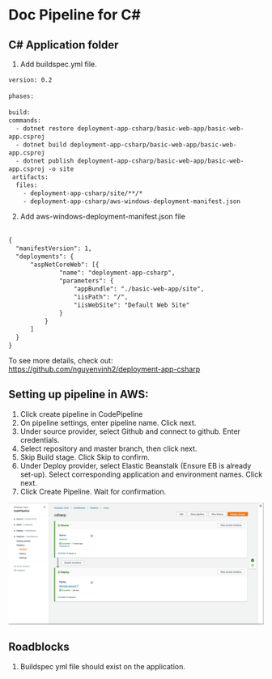 # Doc Pipeline for C#
## C# Application folder
1. Add buildspec.yml file.
```
version: 0.2

phases:

build:
commands:
  - dotnet restore deployment-app-csharp/basic-web-app/basic-web-app.csproj
  - dotnet build deployment-app-csharp/basic-web-app/basic-web-app.csproj
  - dotnet publish deployment-app-csharp/basic-web-app/basic-web-app.csproj -o site
 artifacts:
  files:
    - deployment-app-csharp/site/**/*
    - deployment-app-csharp/aws-windows-deployment-manifest.json
```
2. Add aws-windows-deployment-manifest.json file
```

{
  "manifestVersion": 1,
  "deployments": {
      "aspNetCoreWeb": [{
              "name": "deployment-app-csharp",
              "parameters": {
                  "appBundle": "./basic-web-app/site",
                  "iisPath": "/",
                  "iisWebSite": "Default Web Site"
              }
          }
      ]
  }
}
```
To see more details, check out: https://github.com/nguyenvinh2/deployment-app-csharp

## Setting up pipeline in AWS:
1. Click create pipeline in CodePipeline
2. On pipeline settings, enter pipeline name. Click next.
3. Under source provider, select Github and connect to github. Enter credentials. 
4. Select repository and master branch, then click next.
5. Skip Build stage. Click Skip to confirm.
6. Under Deploy provider, select Elastic Beanstalk (Ensure EB is already set-up). Select corresponding application and environment names. Click next.
7. Click Create Pipeline. Wait for confirmation.

![alt pipeline](./pipeline.png)

## Roadblocks
1. Buildspec yml file should exist on the application.



